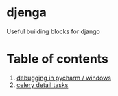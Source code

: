 djenga
======

Useful building blocks for django


Table of contents
=================

1.  [debugging in pycharm / windows](docs/windows_debugging.md)
2.  [celery detail tasks](docs/detail_tasks.md)
    

